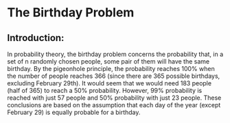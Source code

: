 # The Birthday Problem

## Introduction:

In probability theory, the birthday problem concerns the probability that, in a set of n randomly chosen people,
some pair of them will have the same birthday. By the pigeonhole principle, the probability reaches 100% when
the number of people reaches 366 (since there are 365 possible birthdays, excluding February 29th). It would
seem that we would need 183 people (half of 365) to reach a 50% probability. However, 99% probability is
reached with just 57 people and 50% probability with just 23 people. These conclusions are based on the
assumption that each day of the year (except February 29) is equally probable for a birthday.
